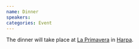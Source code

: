 ```yaml
---
name: Dinner
speakers:
categories: Event
---
```


The dinner will take place at [La Primavera](https://laprimavera.is/harpa/) in [Harpa](https://www.harpa.is/en/).
